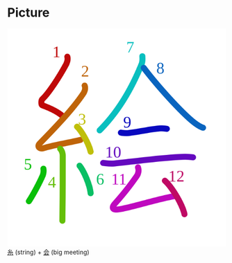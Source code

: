 # Picture
![7d75](../kanji-colorize/7d75.svg)
[糸](../kanji-dict/糸.md) (string) + [会](../kanji-dict/会.md) (big meeting) 